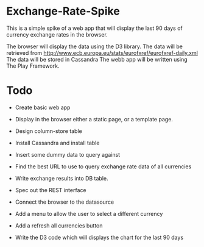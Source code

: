 Exchange-Rate-Spike
===================

This is a simple spike of a web app that will display the last 90 days of currency exchange rates in the browser.

  The browser will display the data using the D3 library.
  The data will be retrieved from http://www.ecb.europa.eu/stats/eurofxref/eurofxref-daily.xml
  The data will be stored in Cassandra
  The webb app will be written using The Play Framework.


Todo
====

* Create basic web app
* Display in the browser either a static page, or a template page.

* Design column-store table
* Install Cassandra and install table
* Insert some dummy data to query against

* Find the best URL to use to query exchange rate data of all currencies

* Write exchange results into DB table.

* Spec out the REST interface
* Connect the browser to the datasource
* Add a menu to allow the user to select a different currency
* Add a refresh all currencies button

* Write the D3 code which will displays the chart for the last 90 days



